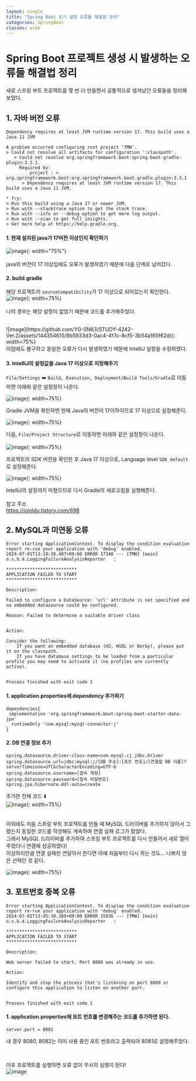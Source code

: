 ```yaml
---
layout: single
title: "Spring Boot 초기 설정 오류들 해결법 정리"
categories: SpringBoot
classes: wide
---
```


# Spring Boot 프로젝트 생성 시 발생하는 오류들 해결법 정리

새로 스프링 부트 프로젝트를 몇 번 더 만들면서 공통적으로 생겨났던 오류들을 정리해보았다.

## 1. 자바 버전 오류

```
Dependency requires at least JVM runtime version 17. This build uses a Java 11 JVM

A problem occurred configuring root project 'TMW'.
> Could not resolve all artifacts for configuration ':classpath'.
   > Could not resolve org.springframework.boot:spring-boot-gradle-plugin:3.3.1.
     Required by:
         project : > org.springframework.boot:org.springframework.boot.gradle.plugin:3.3.1
      > Dependency requires at least JVM runtime version 17. This build uses a Java 11 JVM.

* Try:
> Run this build using a Java 17 or newer JVM.
> Run with --stacktrace option to get the stack trace.
> Run with --info or --debug option to get more log output.
> Run with --scan to get full insights.
> Get more help at https://help.gradle.org.
```

#### 1. 현재 설치된 java가 17버전 이상인지 확인하기 <br>
![image](https://github.com/Y0-0N63/STUDY-4242-Ver.2/assets/144354615/07d9b70c-71a1-4577-b43b-49d5c681a71b){: width="75%"} <br> <br>
java의 버전이 17 이상임에도 오류가 발생하였기 때문에 다음 단계로 넘어갔다.

#### 2. build.gradle <br>
해당 프로젝트의 `sourceCompatibility`가 17 이상으로 되어있는지 확인한다. <br>
![image](https://github.com/Y0-0N63/STUDY-4242-Ver.2/assets/144354615/0ff84754-9809-450e-aa1c-5e88e0903ac8){: width=75%} <br> <br>
나의 경우는 해당 설정이 없었기 때문에 코드를 추가해주었다. <br>

 <br>
![image](https://github.com/Y0-0N63/STUDY-4242-Ver.2/assets/144354615/8b5933d3-0ac4-4f7c-8cf5-3b54a165f62d){: width=75%} <br>
이럼에도 불구하고 동일한 오류가 다시 발생하였기 때문에 IntelliJ 설정을 수정하였다. <br>

#### 3. IntelliJ의 설정값을 Java 17 이상으로 지정해주기

`File/Settings` ➡️ `Build, Execution, Deployment/Build Tools/Gradle`로 이동하면 아래와 같은 설정창이 나온다.

![image](https://github.com/Y0-0N63/STUDY-4242-Ver.2/assets/144354615/e611970e-6fdd-4f57-ab24-acb33ec3e807){: width=75%} <br>

Gradle JVM을 확인하면 현재 Java의 버전이 17이하이므로 17 이상으로 설정해준다.

![image](https://github.com/Y0-0N63/STUDY-4242-Ver.2/assets/144354615/0c8e94c7-0dfe-4571-b013-11deeeb78cd7){: width=75%} <br>

다음, `File/Project Structure`로 이동하면 아래와 같은 설정창이 나온다. <br><br>
![image](https://github.com/Y0-0N63/STUDY-4242-Ver.2/assets/144354615/e28e899c-d851-49a4-a1dd-bd4115e29830){: width=75%} <br>

프로젝트의 SDK 버전을 확인한 후 Java 17 이상으로, Language level `SDK default`로 설정해준다.

![image](https://github.com/Y0-0N63/STUDY-4242-Ver.2/assets/144354615/b96a6d8e-b8c6-4405-8d13-0880a9bae39e){: width=75%} 
<br>

IntelliJ의 설정까지 마쳤으므로 다시 Gradle의 새로고침을 실행해준다. <br>
 <br>
참고 주소 <br>
https://jojoldu.tistory.com/698

## 2. MySQL과 미연동 오류

```
Error starting ApplicationContext. To display the condition evaluation report re-run your application with 'debug' enabled.
2024-07-01T13:18:38.407+09:00 ERROR 17348 --- [TMW] [main] o.s.b.d.LoggingFailureAnalysisReporter   : 

***************************
APPLICATION FAILED TO START
***************************

Description:

Failed to configure a DataSource: 'url' attribute is not specified and no embedded datasource could be configured.

Reason: Failed to determine a suitable driver class


Action:

Consider the following:
	If you want an embedded database (H2, HSQL or Derby), please put it on the classpath.
	If you have database settings to be loaded from a particular profile you may need to activate it (no profiles are currently active).


Process finished with exit code 1
```

#### 1. application.properties에 dependency 추가하기

```
dependencies{  
 implementation 'org.springframework.boot:spring-boot-starter-data-jpa'  
  runtimeOnly 'com.mysql:mysql-connector-j'  
}
```

#### 2. DB 연결 정보 추가

```
spring.datasource.driver-class-name=com.mysql.cj.jdbc.Driver  
spring.datasource.url=jdbc:mysql://[DB 주소]:[포트 번호]/[연결할 DB 이름]?serverTimezone=UTC&characterEncoding=UTF-8  
spring.datasource.username=[접속 계정]
spring.datasource.password=[접속 비밀번호]
spring.jpa.hibernate.ddl-auto=create
```

추가한 전체 코드 ⬇️  <br>
![image](https://github.com/Y0-0N63/STUDY-4242-Ver.2/assets/144354615/df864952-0156-4574-8f56-2b21f1b6bab3){: width=75%} <br>
 <br> <br>
이외에도 처음 스프링 부트 프로젝트를 만들 때 MySQL 드라이버를 추가하지 않아서 그랬는지 동일한 코드를 작성해도 계속하여 연결 실패 로그가 떴었다. <br>
그래서  MySQL 드라이버를 추가하여 스프링 부트 프로젝트를 다시 만들어서 새로 열어주었더니 연결에 성공하였다! <br>
이상하리만큼 연결 실패만 연달아서 뜬다면 아예 처음부터 다시 하는 것도... 나쁘지 않은 선택인 것 같다.

![image](https://github.com/Y0-0N63/STUDY-4242-Ver.2/assets/144354615/03ac70dd-1276-475c-8cf8-1accafc91862){: width=75%}

## 3. 포트번호 중복 오류

```
Error starting ApplicationContext. To display the condition evaluation report re-run your application with 'debug' enabled.
2024-07-01T13:45:38.389+09:00 ERROR 15936 --- [TMW] [main] o.s.b.d.LoggingFailureAnalysisReporter   : 

***************************
APPLICATION FAILED TO START
***************************

Description:

Web server failed to start. Port 8080 was already in use.

Action:

Identify and stop the process that's listening on port 8080 or configure this application to listen on another port.


Process finished with exit code 1
```

#### 1. application.properties에 포트 번호를 변경해주는 코드를 추가하면 된다. <br>

`server.port = 8081`

내 경우 8080, 8082는 이미 사용 중인 포트 번호라고 출력되어 8081로 설정해주었다. <br>

<br>

이후 프로젝트를 실행하면 오류 없이 무사히 실행이 된다!  <br>
![image](https://github.com/Y0-0N63/STUDY-4242-Ver.2/assets/144354615/d78ba8f9-4726-4066-99a2-210e99675040)
